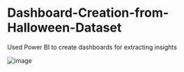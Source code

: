 # Dashboard-Creation-from-Halloween-Dataset
Used Power BI to create dashboards for extracting insights

![image](https://github.com/user-attachments/assets/bc0b04e2-8094-4648-be2c-4e4e199eb7cd)
